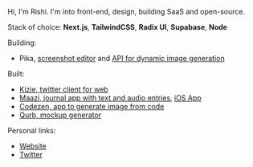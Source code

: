 Hi, I'm Rishi. I'm into front-end, design, building SaaS and open-source.

Stack of choice: **Next.js**, **TailwindCSS**, **Radix UI**, **Supabase**, **Node**

Building:
- Pika, [screenshot editor](https://pika.style/screenshot-editor) and [API for dynamic image generation](https://pika.style/image-generation-api/templates)

Built:
- [Kizie, twitter client for web](https://kizie.co)
- [Maazi, journal app with text and audio entries](https://maazi.vercel.app), [iOS App](https://apps.apple.com/us/app/maazi-personal-diary/id1535320472)
- [Codezen, app to generate image from code](https://codezen.rishimohan.me)
- [Qurb, mockup generator](https://qurb.rishimohan.me)

Personal links:
- [Website](https://rishimohan.me)
- [Twitter](https://twitter.com/thelifeofrishi)

